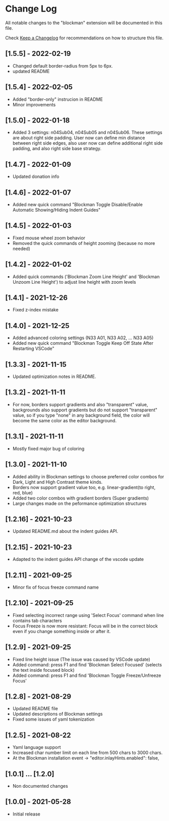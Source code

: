 # Change Log

All notable changes to the "blockman" extension will be documented in this file.

Check [Keep a Changelog](http://keepachangelog.com/) for recommendations on how to structure this file.

## [1.5.5] - 2022-02-19

-   Changed default border-radius from 5px to 6px.
-   updated README

## [1.5.4] - 2022-02-05

-   Added "border-only" instrucion in README
-   Minor improvements

## [1.5.0] - 2022-01-18

-   Added 3 settings: n04Sub04, n04Sub05 and n04Sub06. These settings are about right side padding.
        User now can define min distance between right side edges,
        also user now can define additional right side padding, and also right side base strategy.

## [1.4.7] - 2022-01-09

-   Updated donation info

## [1.4.6] - 2022-01-07

-   Added new quick command "Blockman Toggle Disable/Enable Automatic Showing/Hiding Indent Guides"

## [1.4.5] - 2022-01-03

-   Fixed mouse wheel zoom behavior
-   Removed the quick commands of height zooming (because no more needed)

## [1.4.2] - 2022-01-02

-   Added quick commands ('Blockman Zoom Line Height' and 'Blockman Unzoom Line Height') to adjust line height with zoom levels

## [1.4.1] - 2021-12-26

-   Fixed z-index mistake

## [1.4.0] - 2021-12-25

-   Added advanced coloring settings (N33 A01, N33 A02, ... N33 A05)
-   Added new quick command "Blockman Toggle Keep Off State After Restarting VSCode"

## [1.3.3] - 2021-11-15

-   Updated optimization notes in README.

## [1.3.2] - 2021-11-11

-   For now, borders support gradients and also "transparent" value,
    backgrounds also support gradients but do not support "transparent" value,
    so if you type "none" in any background field, the color will become
    the same color as the editor background.

## [1.3.1] - 2021-11-11

-   Mostly fixed major bug of coloring

## [1.3.0] - 2021-11-10

-   Added ability in Blockman settings to choose preferred color combos for Dark, Light and High Contrast theme kinds.
-   Borders now support gradient value too, e.g. linear-gradient(to right, red, blue)
-   Added two color combos with gradient borders (Super gradients)
-   Large changes made on the peformance optimization structures

## [1.2.16] - 2021-10-23

-   Updated README.md about the indent guides API.

## [1.2.15] - 2021-10-23

-   Adapted to the indent guides API change of the vscode update

## [1.2.11] - 2021-09-25

-   Minor fix of focus freeze command name

## [1.2.10] - 2021-09-25

-   Fixed selecting incorrect range using 'Select Focus' command when line contains tab characters
-   Focus Freeze is now more resistant: Focus will be in the correct block even if you change something inside or after it.

## [1.2.9] - 2021-09-25

-   Fixed line height issue (The issue was caused by VSCode update)
-   Added command: press F1 and find 'Blockman Select Focused' (selects the text inside focused block)
-   Added command: press F1 and find 'Blockman Toggle Freeze/Unfreeze Focus'

## [1.2.8] - 2021-08-29

-   Updated README file
-   Updated descriptions of Blockman settings
-   Fixed some issues of yaml tokenization

## [1.2.5] - 2021-08-22

-   Yaml language support
-   Increased char number limit on each line from 500 chars to 3000 chars.
-   At the Blockman installation event -> "editor.inlayHints.enabled": false,

## [1.0.1] ... [1.2.0]

-   Non documented changes

## [1.0.0] - 2021-05-28

-   Initial release
